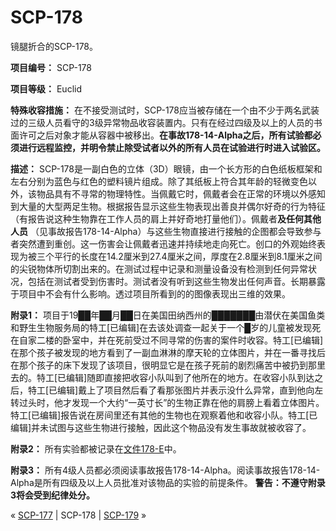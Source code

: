 # SCP-178
                        




镜腿折合的SCP-178。



**项目编号：** SCP-178

**项目等级：** Euclid

**特殊收容措施：** 在不接受测试时，SCP-178应当被存储在一个由不少于两名武装过的三级人员看守的3级异常物品收容装置内。只有在经过四级及以上的人员的书面许可之后对象才能从容器中被移出。**在事故178-14-Alpha之后，所有试验都必须进行远程监控，并明令禁止除受试者以外的所有人员在试验进行时进入试验区。** 

**描述：** SCP-178是一副白色的立体（3D）眼镜，由一个长方形的白色纸板框架和左右分别为蓝色与红色的塑料镜片组成。除了其纸板上符合其年龄的轻微变色以外，该物品具有不寻常的物理特性。当佩戴它时，佩戴者会在正常的环境以外感知到大量的大型两足生物。根据报告显示这些生物表现出善良并偶尔好奇的行为特征（有报告说这种生物靠在工作人员的肩上并好奇地打量他们）。佩戴者**及任何其他人员** （见事故报告178-14-Alpha）与这些生物直接进行接触的企图都会导致参与者突然遭到重创。这一伤害会让佩戴者迅速并持续地走向死亡。创口的外观始终表现为被三个平行的长度在14.2厘米到27.4厘米之间，厚度在2.8厘米到8.1厘米之间的尖锐物体所切割出来的。在测试过程中记录和测量设备没有检测到任何异常状况，包括在测试者受到伤害时。测试者没有听到这些生物发出任何声音。长期暴露于项目中不会有什么影响。透过项目所看到的的图像表现出三维的效果。

**附录1：** 项目于19██年██月██日在美国田纳西州的███████由潜伏在美国鱼类和野生生物服务局的特工[已编辑]在去该处调查一起关于一个█岁的儿童被发现死在自家二楼的卧室中，并在死前受过不同寻常的伤害的案件时收容。特工[已编辑]在那个孩子被发现的地方看到了一副血淋淋的摩天轮的立体图片，并在一番寻找后在那个孩子的床下发现了该项目，很明显它是在孩子死前的剧烈痛苦中被扔到那里去的。特工[已编辑]随即直接把收容小队叫到了他所在的地方。在收容小队到达之后，特工[已编辑]戴上了项目然后看了看那张图片并表示没什么异常，直到他向左转过头时，他才发现一个大约“一英寸长”的生物正靠在他的肩膀上看着立体图片。特工[已编辑]报告说在房间里还有其他的生物也在观察着他和收容小队。特工[已编辑]并未试图与这些生物进行接触，因此这个物品没有发生事故就被收容了。

**附录2：** 所有实验都被记录在[文件178-E](/scp-178-log)中。

**附录3：** 所有4级人员都必须阅读事故报告178-14-Alpha。阅读事故报告178-14-Alpha是所有四级及以上人员批准对该物品的实验的前提条件。
**警告：不遵守附录3将会受到纪律处分。** 



« [SCP-177](/scp-177) | SCP-178 | [SCP-179](/scp-179) »





                    